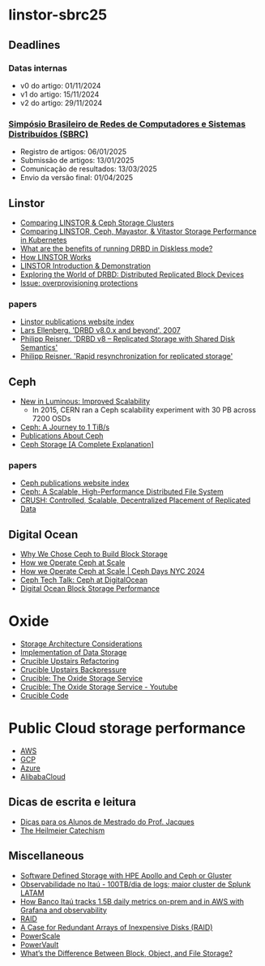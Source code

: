 # linstor-sbrc25

## Deadlines

### Datas internas
- v0 do artigo: 01/11/2024
- v1 do artigo: 15/11/2024
- v2 do artigo: 29/11/2024

### [Simpósio Brasileiro de Redes de Computadores e Sistemas Distribuídos (SBRC)](https://sbrc.sbc.org.br/2025/pt_br/)
- Registro de artigos: 06/01/2025
- Submissão de artigos: 13/01/2025
- Comunicação de resultados: 13/03/2025
- Envio da versão final: 01/04/2025

## Linstor
- [Comparing LINSTOR & Ceph Storage Clusters](https://linbit.com/blog/how-does-linstor-compare-to-ceph/)
- [Comparing LINSTOR, Ceph, Mayastor, & Vitastor Storage Performance in Kubernetes](https://linbit.com/blog/comparing-linstor-ceph-mayastor-vitastor-storage-performance-in-kubernetes/)
- [What are the benefits of running DRBD in Diskless mode?](https://linbit.com/blog/what-are-the-benefits-of-running-drbd-in-diskless-mode/)
- [How LINSTOR Works](https://linbit.com/drbd-user-guide/linstor-guide-1_0-en/#_how_linstor_works)
- [LINSTOR Introduction & Demonstration](https://www.youtube.com/watch?v=-pwQ1Zzm1IE)
- [Exploring the World of DRBD: Distributed Replicated Block Devices](https://www.ktpql.com/distributed-replicated-block-devices/)
- [Issue: overprovisioning protections](https://github.com/LINBIT/linstor-server/issues/377)

### papers
- [Linstor publications website index](https://linbit.com/drbd-user-guide/users-guide-drbd-8-4/#s-publications)
- [Lars Ellenberg. 'DRBD v8.0.x and beyond'. 2007](./papers/DRBD%208.0.x%20and%20beyond%20-%20Shared-Disk%20semantics%20on%20a%20Shared-Nothing%20Cluster.pdf)
- [Philipp Reisner. 'DRBD v8 – Replicated Storage with Shared Disk Semantics'](./papers/DRBD%20v8%20-%20Replicated%20Storage%20with%20Shared%20Disk%20Semantics.pdf)
- [Philipp Reisner. 'Rapid resynchronization for replicated storage'](./papers/Rapid%20resynchronization%20for%20replicated%20storage.pdf)

## Ceph
- [New in Luminous: Improved Scalability](https://ceph.com/community/new-luminous-scalability/)
    - In 2015, CERN ran a Ceph scalability experiment with 30 PB across 7200 OSDs
- [Ceph: A Journey to 1 TiB/s](https://ceph.io/en/news/blog/2024/ceph-a-journey-to-1tibps/)
- [Publications About Ceph](https://ceph.io/en/news/publications/)
- [Ceph Storage [A Complete Explanation]](https://www.lightbitslabs.com/blog/ceph-storage/)

### papers
- [Ceph publications website index](https://ceph.io/en/news/publications/)
- [Ceph: A Scalable, High-Performance Distributed File System](./papers/Ceph-%20A%20Scalable,%20High-Performance%20Distributed%20File%20System.pdf)
- [CRUSH: Controlled, Scalable, Decentralized Placement of Replicated Data](./papers/CRUSH%20-%20Controlled,%20Scalable,%20Decentralized%20Placement%20of%20Replicated%20Data.pdf)

## Digital Ocean
- [Why We Chose Ceph to Build Block Storage](https://www.digitalocean.com/blog/why-we-chose-ceph-to-build-block-storage)
- [How we Operate Ceph at Scale](https://ceph.com/assets/pdfs/events/2024/ceph-days-nyc/2024%20Ceph%20Day%20NYC%20How%20we%20Operate%20Ceph%20at%20Scale.pdf)
- [How we Operate Ceph at Scale | Ceph Days NYC 2024](https://www.youtube.com/watch?v=FmgZv_f8T8E)
- [Ceph Tech Talk: Ceph at DigitalOcean](https://www.youtube.com/watch?v=k_bTg72eOhU)
- [Digital Ocean Block Storage Performance](https://docs.digitalocean.com/products/volumes/details/features/)

# Oxide
- [Storage Architecture Considerations](https://rfd.shared.oxide.computer/rfd/60)
- [Implementation of Data Storage](https://rfd.shared.oxide.computer/rfd/0177)
- [Crucible Upstairs Refactoring](https://rfd.shared.oxide.computer/rfd/0444)
- [Crucible Upstairs Backpressure](https://rfd.shared.oxide.computer/rfd/0445)
- [Crucible: The Oxide Storage Service](https://oxide.computer/podcasts/oxide-and-friends/1734108)
- [Crucible: The Oxide Storage Service - Youtube](https://www.youtube.com/watch?v=UvEKSqBBcZw)
- [Crucible Code](https://github.com/oxidecomputer/crucible)

# Public Cloud storage performance
- [AWS](https://aws.amazon.com/pt/ebs/provisioned-iops/)
- [GCP](https://cloud.google.com/compute/docs/disks/performance#zonal_pd)
- [Azure](https://learn.microsoft.com/en-us/azure/virtual-machines/disks-types#disk-type-comparison)
- [AlibabaCloud](https://www.alibabacloud.com/help/en/ecs/user-guide/block-storage-performance#section-0hu-6dh-p6f)

## Dicas de escrita e leitura
- [Dicas para os Alunos de Mestrado do Prof. Jacques](http://www.dsc.ufcg.edu.br/~jacques/dicas.htm)
- [The Heilmeier Catechism](https://www.darpa.mil/work-with-us/heilmeier-catechism)

## Miscellaneous
- [Software Defined Storage with HPE Apollo and Ceph or Gluster](https://www.iistech.com/blog/software-defined-storage-with-hpe-apollo-and-ceph-or-gluster)
- [Observabilidade no Itaú - 100TB/dia de logs; maior cluster de Splunk LATAM](https://www.hipsters.tech/observabilidade-no-itau-hipsters-ponto-tech-334/)
- [How Banco Itaú tracks 1.5B daily metrics on-prem and in AWS with Grafana and observability](https://grafana.com/blog/2022/11/28/how-banco-itau-tracks-1.5b-daily-metrics-on-prem-and-in-aws-with-grafana-and-observability/)
- [RAID](https://en.wikipedia.org/wiki/RAID)
- [A Case for Redundant Arrays of Inexpensive Disks (RAID)](https://www.cs.cmu.edu/~garth/RAIDpaper/Patterson88.pdf)
- [PowerScale](https://www.dell.com/pt-br/shop/família-powerscale/sf/powerscale?hve=explore+powerscale)
- [PowerVault](https://www.dell.com/pt-br/shop/storage/sf/powervault?gacd=9687031-14004-5761040-273175705-0&dgc=ST&gad_source=1&gbraid=0AAAAACgzZXctUPk8vQ0fbPes4k-pcADj6&gclsrc=ds#compare-module)
- [What’s the Difference Between Block, Object, and File Storage?](https://aws.amazon.com/compare/the-difference-between-block-file-object-storage/)
